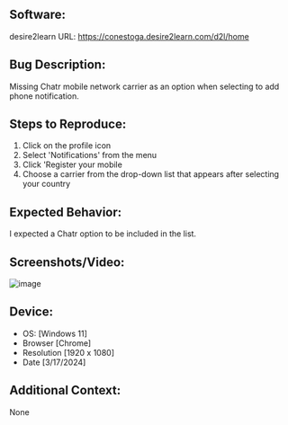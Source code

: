 ## Software:
desire2learn URL: https://conestoga.desire2learn.com/d2l/home

## Bug Description:
Missing Chatr mobile network carrier as an option when selecting to add phone notification.

## Steps to Reproduce:
1. Click on the profile icon
2. Select 'Notifications' from the menu
3. Click 'Register your mobile
4. Choose a carrier from the drop-down list that appears after selecting your country

## Expected Behavior:
I expected a Chatr option to be included in the list.

## Screenshots/Video:
![image](https://github.com/Mouna121/AhmedAlmouna-BugReports/assets/163431268/dfaedefe-ba6e-4580-bd5c-b75963ddeaea)


## Device:
 - OS: [Windows 11]
 - Browser [Chrome]
 - Resolution [1920 x 1080]
 - Date [3/17/2024]

## Additional Context:
None
